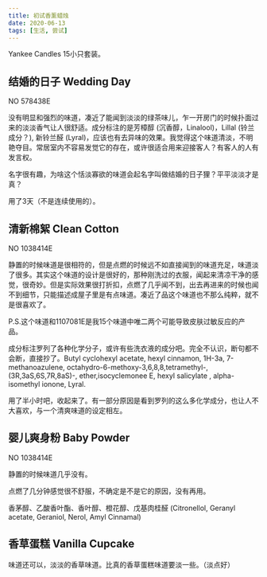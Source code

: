 ```yaml
---
title: 初试香薰蜡烛
date: 2020-06-13
tags: [生活, 尝试]
---
```




Yankee Candles 15小只套装。

## 结婚的日子 Wedding Day

NO 578438E

没有明显和强烈的味道，凑近了能闻到淡淡的绿茶味儿，乍一开房门的时候扑面过来的淡淡香气让人很舒适。成分标注的是芳樟醇 (沉香醇，Linalool)，Lillal (铃兰成分？), 新铃兰醛 (Lyral)，应该也有去异味的效果。我觉得这个味道清淡，不明艳夺目。常居室内不容易发觉它的存在，或许很适合用来迎接客人？有客人的人有发言权。

名字很有趣，为啥这个恬淡寡欲的味道会起名字叫做结婚的日子狸？平平淡淡才是真？

用了3天（不是连续使用的）。



## 清新棉絮 Clean Cotton

NO 1038414E

静置的时候味道是很相符的，但是点燃的时候远不如直接闻到的味道充足，味道淡了很多。其实这个味道的设计是很好的，那种刚洗过的衣服，闻起来清凉干净的感觉，很奇妙。但是实际效果很打折扣，点燃了几乎闻不到，出去再进来的时候也闻不到细节，只能描述成屋子里是有点味道。凑近了品这个味道也不那么纯粹，就不是很喜欢了。

P.S.这个味道和1107081E是我15个味道中唯二两个可能导致皮肤过敏反应的产品。

成分标注罗列了各种化学分子，或许有些洗衣液的成分吧。完全不认识，断句都不会断，直接抄了。Butyl cyclohexyl acetate, hexyl cinnamon, 1H-3a, 7-methanoazulene, octahydro-6-methoxy-3,6,8,8,tetramethyl-, (3R,3aS,6S,7R,8aS)-, ether,isocyclemonee E, hexyl salicylate , alpha-isomethyl ionone, Lyral.

用了半小时吧，收起来了。有一部分原因是看到罗列的这么多化学成分，也让人不大喜欢，与一个清爽味道的设定相左。



## 婴儿爽身粉 Baby Powder

NO 1038414E

静置的时候味道几乎没有。

点燃了几分钟感觉很不舒服，不确定是不是它的原因，没有再用。

香茅醇、乙酸香叶酯、香叶醇、橙花醇、戊基肉桂醛 (Citronellol, Geranyl acetate, Geraniol, Nerol, Amyl Cinnamal)



## 香草蛋糕 Vanilla Cupcake

味道还可以，淡淡的香草味道。比真的香草蛋糕味道要淡一些。（淡点好）

